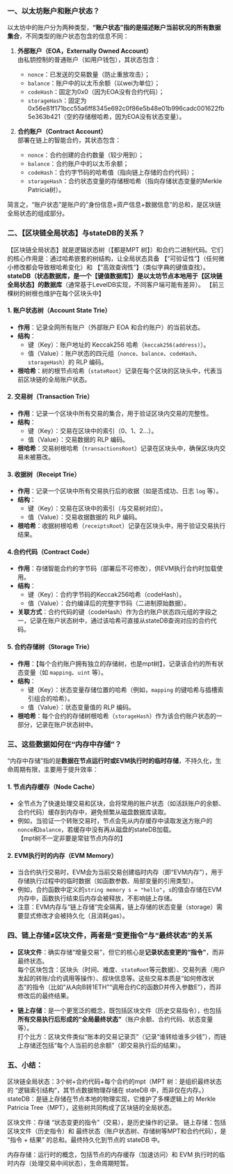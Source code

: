 ### 一、以太坊账户和账户状态？
以太坊中的账户分为两种类型，**“账户状态”指的是描述账户当前状况的所有数据集合**，不同类型的账户状态包含的信息不同：

1. **外部账户（EOA，Externally Owned Account）**  
   由私钥控制的普通账户（如用户钱包），其状态包含：  
   - `nonce`：已发送的交易数量（防止重放攻击）；  
   - `balance`：账户中的以太币余额（以wei为单位）；  
   - `codeHash`：固定为0x0（因为EOA没有合约代码）；  
   - `storageHash`：固定为0x56e81f171bcc55a6ff8345e692c0f86e5b48e01b996cadc001622fb5e363b421（空的存储根哈希，因为EOA没有状态变量）。  

2. **合约账户（Contract Account）**  
   部署在链上的智能合约，其状态包含：  
   - `nonce`：合约创建的合约数量（较少用到）；  
   - `balance`：合约账户中的以太币余额；  
   - `codeHash`：合约字节码的哈希值（指向链上存储的合约代码）；  
   - `storageHash`：合约状态变量的存储根哈希（指向存储状态变量的Merkle Patricia树）。  

简言之，“账户状态”是账户的“身份信息+资产信息+数据信息”的总和，是区块链全局状态的组成部分。


### 二、【区块链全局状态】与stateDB的关系？
【区块链全局状态】就是逻辑状态树（【都是MPT 树】）和合约二进制代码。它们的核心作用是：通过哈希嵌套的树结构，让全局状态具备 【“可验证性”】（任何微小修改都会导致根哈希变化）和 【“高效查询性”】（类似字典的键值查找）。
**stateDB（状态数据库，是一个【键值数据库】）是以太坊节点本地用于【区块链全局状态】的数据库**（通常基于LevelDB实现，不同客户端可能有差异）。
【前三棵树的树根也维护在每个区块头中】

#### 1. 账户状态树（Account State Trie）
- **作用**：记录全网所有账户（外部账户 EOA 和合约账户）的当前状态。
- **结构**：
  - 键（Key）：账户地址的 Keccak256 哈希（`keccak256(address)`）。
  - 值（Value）：账户状态的四元组（`nonce`、`balance`、`codeHash`、`storageHash`）的 RLP 编码。
- **根哈希**：树的根节点哈希（`stateRoot`）记录在每个区块的区块头中，代表当前区块链的全局账户状态。

#### 2. 交易树（Transaction Trie）
- **作用**：记录一个区块中所有交易的集合，用于验证区块内交易的完整性。
- **结构**：
  - 键（Key）：交易在区块中的索引（0、1、2...）。
  - 值（Value）：交易数据的 RLP 编码。
- **根哈希**：交易树根哈希（`transactionsRoot`）记录在区块头中，确保区块内交易未被篡改。

#### 3. 收据树（Receipt Trie）
- **作用**：记录一个区块中所有交易执行后的收据（如是否成功、日志 `log` 等）。
- **结构**：
  - 键（Key）：交易在区块中的索引（与交易树对应）。
  - 值（Value）：交易收据数据的 RLP 编码。
- **根哈希**：收据树根哈希（`receiptsRoot`）记录在区块头中，用于验证交易执行结果。

#### 4.合约代码（Contract Code）
- **作用**：存储智能合约的字节码（部署后不可修改），供EVM执行合约时加载使用。
- **结构**：
  - 键（Key）：合约字节码的Keccak256哈希（codeHash）。
  - 值（Value）：合约编译后的完整字节码（二进制原始数据）。
- **关联方式**：合约代码的键（codeHash）作为合约账户状态四元组的字段之一，记录在账户状态树中，通过该哈希可直接从stateDB查询对应的合约代码。

#### 5. 合约存储树（Storage Trie）
- **作用**：【每个合约账户拥有独立的存储树，也是mpt树】，记录该合约的所有状态变量（如 `mapping`、`uint` 等）。
- **结构**：
  - 键（Key）：状态变量存储位置的哈希（例如，`mapping` 的键哈希与插槽索引组合的哈希）。
  - 值（Value）：状态变量值的 RLP 编码。
- **根哈希**：每个合约的存储树根哈希（`storageHash`）作为该合约账户状态的一部分，记录在账户状态树中。


### 三、这些数据如何在“内存中存储”？
“内存中存储”指的是**数据在节点运行时或EVM执行时的临时存储**，不持久化，生命周期有限，主要用于提升效率：

#### 1. 节点内存缓存（Node Cache）  
- 全节点为了快速处理交易和区块，会将常用的账户状态（如活跃账户的余额、合约代码）缓存到内存中，避免频繁从磁盘数据库读取。  
- 例如，当验证一个转账交易时，节点会先从内存缓存中读取发送方账户的`nonce`和`balance`，若缓存中没有再从磁盘的stateDB加载。  
【mpt树不一定非要是常驻节点内存的】


#### 2. EVM执行时的内存（EVM Memory）  
- 当合约执行交易时，EVM会为当前交易创建临时内存（即“EVM内存”），用于存储执行过程中的临时数据（如函数参数、局部变量的引用类型）。  
- 例如，合约函数中定义的`string memory s = "hello"`，`s`的值会存储在EVM内存中，函数执行结束后内存会被释放，不影响链上存储。  
- 注意：EVM内存与“链上存储”完全隔离，链上存储的状态变量（storage）需要显式修改才会被持久化（且消耗gas）。  


### 四、链上存储≠区块文件，两者是“变更指令”与“最终状态”的关系
- **区块文件**：确实存储“增量交易”，但它的核心是**记录状态变更的“指令”**，而非最终状态。  
  每个区块包含：区块头（时间、难度、`stateRoot`等元数据）、交易列表（用户发起的转账/合约调用等操作）、叔块信息等。这些交易本质是“如何修改状态”的指令（比如“从A向B转1ETH”“调用合约C的函数D并传入参数E”），而非修改后的最终结果。

- **链上存储**：是一个更宽泛的概念，既包括区块文件（历史交易指令），也包括**所有交易执行后形成的“全局最终状态”**（账户余额、合约代码、状态变量等）。  
  打个比方：区块文件类似“账本的交易记录页”（记录“谁转给谁多少钱”），而链上存储还包括“每个人当前的总余额”（即交易执行后的结果）。  


### 五、小结：
区块链全局状态：3个树+合约代码+每个合约的mpt（MPT 树：是组织最终状态的 “逻辑索引结构”，其节点数据物理存储在 stateDB 中，而非仅在内存。）
stateDB：是链上存储在节点本地的物理实现，它维护了多棵逻辑上的 Merkle Patricia Tree（MPT），这些树共同构成了区块链的全局状态。

区块文件：存储 “状态变更的指令”（交易），是历史操作的记录。
链上存储：包括区块文件（历史指令）和 最终状态（账户状态树、存储树等MPT和合约代码），是 “指令 + 结果” 的总和。最终持久化到节点的 stateDB 中。

内存存储：运行时的概念，包括节点的内存缓存（加速访问）和 EVM 执行时的临时内存（处理交易中间状态），生命周期短暂。



